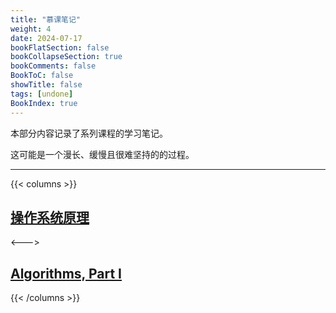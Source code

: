 ```yaml
---
title: "慕课笔记"
weight: 4
date: 2024-07-17
bookFlatSection: false
bookCollapseSection: true
bookComments: false
BookToC: false
showTitle: false
tags: [undone]
BookIndex: true
---
```


本部分内容记录了系列课程的学习笔记。

这可能是一个漫长、缓慢且很难坚持的的过程。

---

{{< columns >}}

## [操作系统原理](./operating_system_peking/_index.md)
<--->
## [Algorithms, Part I](./algorithms_part1/_index.md)

{{< /columns >}}
